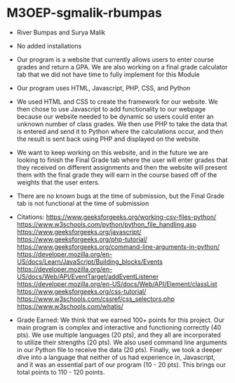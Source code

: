 # M3OEP-sgmalik-rbumpas

- River Bumpas and Surya Malik
- No added installations
- Our program is a website that currently allows users to enter course grades and return a GPA. We are also working on a final grade calculator tab that we did not have time to fully implement for this Module
- Our program uses HTML, Javascript, PHP, CSS, and Python
- We used HTML and CSS to create the framework for our website. We then chose to use Javascript to add functionality to our webpage because our website needed to be dynamic so users could enter an unknown number of class grades. We then use PHP to take the data that is entered and send it to Python where the calculations occur, and then the result is sent back using PHP and displayed on the website. 
- We want to keep working on this website, and in the future we are looking to finish the Final Grade tab where the user will enter grades that they received on different assignments and then the website will present them with the final grade they will earn in the course based off of the weights that the user enters.
- There are no known bugs at the time of submission, but the Final Grade tab is not functional at the time of submission
- Citations:
https://www.geeksforgeeks.org/working-csv-files-python/
https://www.w3schools.com/python/python_file_handling.asp  
https://www.geeksforgeeks.org/javascript/  
https://www.geeksforgeeks.org/php-tutorial/  
https://www.geeksforgeeks.org/command-line-arguments-in-python/  
https://developer.mozilla.org/en-US/docs/Learn/JavaScript/Building_blocks/Events  
https://developer.mozilla.org/en-US/docs/Web/API/EventTarget/addEventListener  
https://developer.mozilla.org/en-US/docs/Web/API/Element/classList  
https://www.geeksforgeeks.org/css-tutorial/  
https://www.w3schools.com/cssref/css_selectors.php  
https://www.w3schools.com/whatis/  

- Grade Earned: We think that we earned 100+ points for this project. Our main program is complex and interactive and functioning correctly (40 pts). We use multiple languages (20 pts), and they all are incorporated to utilize their strengths (20 pts). We also used command line arguments in our Python file to receive the data (20 pts). Finally, we took a deeper dive into a language that neither of us had experience in, Javascript, and it was an essential part of our program (10 - 20 pts). This brings our total points to 110 - 120 points. 

